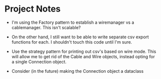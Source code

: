 # Project Notes

- I'm using the Factory pattern to establish a wiremanager vs a cablemanager. This isn't scalable?
- On the other hand, I still want to be able to write separate csv export functions for each. I shouldn't 
touch this code until I'm sure.

- Use the strategy pattern for printing out csv's based on wire mode. This will allow me to
get rid of the Cable and Wire objects, instead opting for a single Connection object.

- Consider (in the future) making the Connection object a dataclass